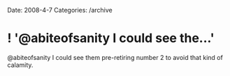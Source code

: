 Date: 2008-4-7
Categories: /archive

# ! '@abiteofsanity I could see the...'

@abiteofsanity I could see them pre-retiring number 2 to avoid that kind of calamity.
